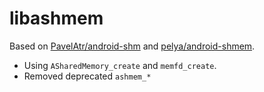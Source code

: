 # libashmem

Based on [PavelAtr/android-shm](https://github.com/PavelAtr/android-shm) and [pelya/android-shmem](https://github.com/pelya/android-shmem).

* Using `ASharedMemory_create` and `memfd_create`.
* Removed deprecated `ashmem_*`


